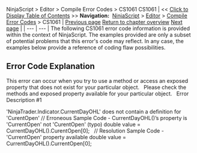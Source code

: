 ﻿
NinjaScript > Editor > Compile Error Codes > CS1061
CS1061
| << [Click to Display Table of Contents](cs1061.md) >> **Navigation:**     [NinjaScript](ninjascript.md) > [Editor](editor.md) > [Compile Error Codes](compile_error_codes.md) > CS1061 | [Previous page](cs1002.md) [Return to chapter overview](compile_error_codes.md) [Next page](cs1501.md) |
| --- | --- |
The following CS1061 error code information is provided within the context of NinjaScript. The examples provided are only a subset of potential problems that this error's code may reflect. In any case, the examples below provide a reference of coding flaw possibilities.
 
## Error Code Explanation
This error can occur when you try to use a method or access an exposed property that does not exist for your particular object.
 
Please check the methods and exposed property available for your particular object.
 
Error Description #1   

'NinjaTrader.Indicator.CurrentDayOHL' does not contain a definition for 'CurentOpen'
// Erroneous Sample Code - CurrentDayOHL()’s property is 'CurrentOpen' not 'CurentOpen' (typo)
double value = CurrentDayOHL().CurentOpen[0];
 
// Resolution Sample Code - 'CurrentOpen' property available
double value = CurrentDayOHL().CurrentOpen[0];
 

